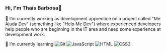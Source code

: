 ### Hi, I'm Thaís Barbosa👋

🔭 I’m currently working as development apprentice on a project called "Me Ajuda Dev" (something like "Help Me Dev") where experienced developers help people who are beginning in the IT area and need some experience at development work.

🌱 I’m currently learning
![Git](https://img.shields.io/badge/-Git-F05032?style=flat&logo=git&logoColor=white) ![JavaScript](https://img.shields.io/badge/-JavaScript-F7DF1E?style=flat&logo=javascript&logoColor=black) ![HTML](https://img.shields.io/badge/-JavaScript-F7DF1E?style=flat&logo=javascript&logoColor=black) ![CSS3](https://img.shields.io/badge/-CSS3-1572B6?style=flat&logo=css3)
<!--
**ThaisMB/ThaisMB** is a ✨ _special_ ✨ repository because its `README.md` (this file) appears on your GitHub profile.

Here are some ideas to get you started:


- 🌱 I’m currently learning ...
- 👯 I’m looking to collaborate on ...
- 🤔 I’m looking for help with ...
- 💬 Ask me about ...
- 📫 How to reach me: ...
- 😄 Pronouns: ...
- ⚡ Fun fact: ...
-->
